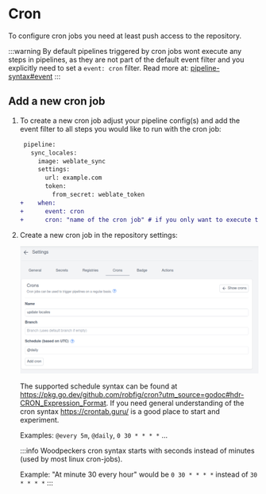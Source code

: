 # Cron

To configure cron jobs you need at least push access to the repository.

:::warning
By default pipelines triggered by cron jobs wont execute any steps in pipelines, as they are not part of the default event filter and you explicitly need to set a `event: cron` filter.
Read more at: [pipeline-syntax#event](/docs/usage/pipeline-syntax#event)
:::


## Add a new cron job

1. To create a new cron job adjust your pipeline config(s) and add the event filter to all steps you would like to run with the cron job:

    ```diff
     pipeline:
       sync_locales:
         image: weblate_sync
         settings:
           url: example.com
           token:
             from_secret: weblate_token
    +    when:
    +      event: cron
    +      cron: "name of the cron job" # if you only want to execute this step by a specific cron job
    ```
1. Create a new cron job in the repository settings:

    ![cron settings](./cron-settings.png)

    The supported schedule syntax can be found at <https://pkg.go.dev/github.com/robfig/cron?utm_source=godoc#hdr-CRON_Expression_Format>. If you need general understanding of the cron syntax <https://crontab.guru/> is a good place to start and experiment.
    
    Examples: `@every 5m`, `@daily`, `0 30 * * * *` ...

    :::info
    Woodpeckers cron syntax starts with seconds instead of minutes (used by most linux cron-jobs).  
    
    Example: "At minute 30 every hour" would be `0 30 * * * *` instead of `30 * * * *` 
    :::
